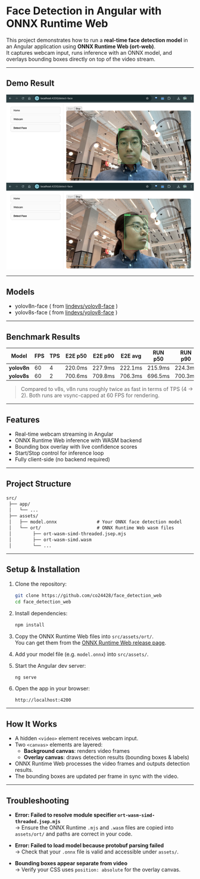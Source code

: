 # Face Detection in Angular with ONNX Runtime Web

This project demonstrates how to run a **real-time face detection model** in an Angular application using **ONNX Runtime Web (ort-web)**.  
It captures webcam input, runs inference with an ONNX model, and overlays bounding boxes directly on top of the video stream.

---

## Demo Result

![Detection Result 1](./assets/result1.png)
![Detection Result 2](./assets/result2.png)

---

## Models
- yolov8n-face ( from [lindevs/yolov8-face](https://github.com/lindevs/yolov8-face) )
- yolov8s-face ( from [lindevs/yolov8-face](https://github.com/lindevs/yolov8-face) )

---

## Benchmark Results

| Model        | FPS | TPS | E2E p50 | E2E p90 | E2E avg | RUN p50 | RUN p90 | RUN avg |
|--------------|-----|-----|---------|---------|---------|---------|---------|---------|
| **yolov8n**  | 60  | 4   | 220.0ms | 227.9ms | 222.1ms | 215.9ms | 224.3ms | 218.1ms |
| **yolov8s**  | 60  | 2   | 700.6ms | 709.8ms | 706.3ms | 696.5ms | 700.3ms | 701.2ms |

> Compared to v8s, v8n runs roughly twice as fast in terms of TPS (4 → 2). Both runs are vsync-capped at 60 FPS for rendering.

---

## Features
- Real-time webcam streaming in Angular
- ONNX Runtime Web inference with WASM backend
- Bounding box overlay with live confidence scores
- Start/Stop control for inference loop
- Fully client-side (no backend required)

---

## Project Structure
```
src/
 ├── app/
 │   └── ...
 ├── assets/
 │   ├── model.onnx               # Your ONNX face detection model
 │   └── ort/                     # ONNX Runtime Web wasm files
 │        ├── ort-wasm-simd-threaded.jsep.mjs
 │        ├── ort-wasm-simd.wasm
 │        └── ...
```

---

## Setup & Installation
1. Clone the repository:
   ```bash
   git clone https://github.com/co24428/face_detection_web
   cd face_detection_web
   ```

2. Install dependencies:
   ```bash
   npm install
   ```

3. Copy the ONNX Runtime Web files into `src/assets/ort/`.  
   You can get them from the [ONNX Runtime Web release page](https://github.com/microsoft/onnxruntime/releases).

4. Add your model file (e.g. `model.onnx`) into `src/assets/`.

5. Start the Angular dev server:
   ```bash
   ng serve
   ```

6. Open the app in your browser:
   ```
   http://localhost:4200
   ```

---

## How It Works
- A hidden `<video>` element receives webcam input.
- Two `<canvas>` elements are layered:
  - **Background canvas**: renders video frames
  - **Overlay canvas**: draws detection results (bounding boxes & labels)
- ONNX Runtime Web processes the video frames and outputs detection results.
- The bounding boxes are updated per frame in sync with the video.

---

## Troubleshooting
- **Error: Failed to resolve module specifier `ort-wasm-simd-threaded.jsep.mjs`**  
  → Ensure the ONNX Runtime `.mjs` and `.wasm` files are copied into `assets/ort/` and paths are correct in your code.

- **Error: Failed to load model because protobuf parsing failed**  
  → Check that your `.onnx` file is valid and accessible under `assets/`.

- **Bounding boxes appear separate from video**  
  → Verify your CSS uses `position: absolute` for the overlay canvas.


